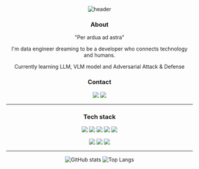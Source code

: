 
<div align="center">

![header](https://capsule-render.vercel.app/api?type=Waving&text=Magenta195)

### About

"Per ardua ad astra"

I'm data engineer dreaming to be a developer who connects technology and humans.

Currently learning LLM, VLM model and Adversarial Attack & Defense

### Contact

<a href="https://magentino.tistory.com/"><img src="https://img.shields.io/badge/tistory-000000?style=flat&logo=tistory&logoColor=#000000"></a>
<a href="novelistoblige@gmail.com"><img src="https://img.shields.io/badge/gmail-000000?style=flat&logo=Gmail&logoColor=#EA4335"></a>

---

### Tech stack 


<img src="https://img.shields.io/badge/python-444444?style=flat&logo=python&logoColor=#3776AB"> <img src="https://img.shields.io/badge/pytorch-444444?style=flat&logo=pytorch&logoColor=#EE4C2C"> <img src="https://img.shields.io/badge/tensorflow-444444?style=flat&logo=tensorflow&logoColor=#FF6F00"> <img src="https://img.shields.io/badge/numpy-444444?style=flat&logo=numpy&logoColor=#013243"> <img src="https://img.shields.io/badge/pandas-444444?style=flat&logo=pandas&logoColor=#150458">

<img src="https://img.shields.io/badge/dockerl-444444?style=flat&logo=docker&logoColor=#2496ED"> <img src="https://img.shields.io/badge/fastapi-444444?style=flat&logo=fastapi&logoColor=#009688"> <img src="https://img.shields.io/badge/postgresql-444444?style=flat&logo=postgresql&logoColor=#4169E1">

---

![GitHub stats](https://github-readme-stats.vercel.app/api?username=Magenta195&show_icons=true&theme=radical)
![Top Langs](https://github-readme-stats.vercel.app/api/top-langs/?username=Magenta195&layout=compact&theme=radical)

</div>

<!--
**Magenta195/Magenta195** is a ✨ _special_ ✨ repository because its `README.md` (this file) appears on your GitHub profile.

Here are some ideas to get you started:

- 🔭 I’m currently working on ...
- 🌱 I’m currently learning ...
- 👯 I’m looking to collaborate on ...
- 🤔 I’m looking for help with ...
- 💬 Ask me about ...
- 📫 How to reach me: ...
- 😄 Pronouns: ...
- ⚡ Fun fact: ...
-->

